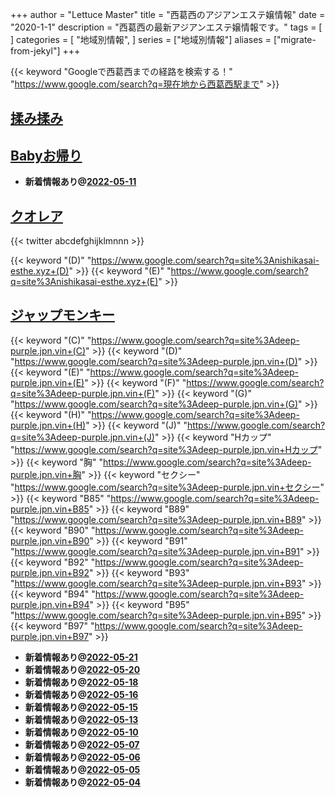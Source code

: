 +++
author = "Lettuce Master"
title = "西葛西のアジアンエステ嬢情報"
date = "2020-1-1"
description = "西葛西の最新アジアンエステ嬢情報です。"
tags = [
]
categories = [
    "地域別情報",
]
series = ["地域別情報"]
aliases = ["migrate-from-jekyl"]
+++

{{< keyword "Googleで西葛西までの経路を検索する！" "https://www.google.com/search?q=現在地から西葛西駅まで" >}}

## [揉み揉み](https://iroha.space/)


## [Babyお帰り](http://euphrosyne-est.net/)


- **新着情報あり@[2022-05-11](/post/2022-05-11)**
## [クオレア](https://nishikasai-esthe.xyz/)


{{< twitter abcdefghijklmnnn >}}

{{< keyword "(D)" "https://www.google.com/search?q=site%3Anishikasai-esthe.xyz+(D)" >}} {{< keyword "(E)" "https://www.google.com/search?q=site%3Anishikasai-esthe.xyz+(E)" >}} 

## [ジャップモンキー](https://deep-purple.jpn.vin/)
{{< keyword "(C)" "https://www.google.com/search?q=site%3Adeep-purple.jpn.vin+(C)" >}} {{< keyword "(D)" "https://www.google.com/search?q=site%3Adeep-purple.jpn.vin+(D)" >}} {{< keyword "(E)" "https://www.google.com/search?q=site%3Adeep-purple.jpn.vin+(E)" >}} {{< keyword "(F)" "https://www.google.com/search?q=site%3Adeep-purple.jpn.vin+(F)" >}} {{< keyword "(G)" "https://www.google.com/search?q=site%3Adeep-purple.jpn.vin+(G)" >}} {{< keyword "(H)" "https://www.google.com/search?q=site%3Adeep-purple.jpn.vin+(H)" >}} {{< keyword "(J)" "https://www.google.com/search?q=site%3Adeep-purple.jpn.vin+(J)" >}} {{< keyword "Hカップ" "https://www.google.com/search?q=site%3Adeep-purple.jpn.vin+Hカップ" >}} {{< keyword "胸" "https://www.google.com/search?q=site%3Adeep-purple.jpn.vin+胸" >}} {{< keyword "セクシー" "https://www.google.com/search?q=site%3Adeep-purple.jpn.vin+セクシー" >}} {{< keyword "B85" "https://www.google.com/search?q=site%3Adeep-purple.jpn.vin+B85" >}} {{< keyword "B89" "https://www.google.com/search?q=site%3Adeep-purple.jpn.vin+B89" >}} {{< keyword "B90" "https://www.google.com/search?q=site%3Adeep-purple.jpn.vin+B90" >}} {{< keyword "B91" "https://www.google.com/search?q=site%3Adeep-purple.jpn.vin+B91" >}} {{< keyword "B92" "https://www.google.com/search?q=site%3Adeep-purple.jpn.vin+B92" >}} {{< keyword "B93" "https://www.google.com/search?q=site%3Adeep-purple.jpn.vin+B93" >}} {{< keyword "B94" "https://www.google.com/search?q=site%3Adeep-purple.jpn.vin+B94" >}} {{< keyword "B95" "https://www.google.com/search?q=site%3Adeep-purple.jpn.vin+B95" >}} {{< keyword "B97" "https://www.google.com/search?q=site%3Adeep-purple.jpn.vin+B97" >}} 

- **新着情報あり@[2022-05-21](/post/2022-05-21)**
- **新着情報あり@[2022-05-20](/post/2022-05-20)**
- **新着情報あり@[2022-05-18](/post/2022-05-18)**
- **新着情報あり@[2022-05-16](/post/2022-05-16)**
- **新着情報あり@[2022-05-15](/post/2022-05-15)**
- **新着情報あり@[2022-05-13](/post/2022-05-13)**
- **新着情報あり@[2022-05-10](/post/2022-05-10)**
- **新着情報あり@[2022-05-07](/post/2022-05-07)**
- **新着情報あり@[2022-05-06](/post/2022-05-06)**
- **新着情報あり@[2022-05-05](/post/2022-05-05)**
- **新着情報あり@[2022-05-04](/post/2022-05-04)**

